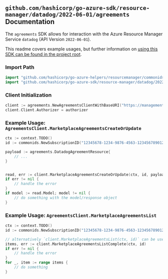 
## `github.com/hashicorp/go-azure-sdk/resource-manager/datadog/2022-06-01/agreements` Documentation

The `agreements` SDK allows for interaction with the Azure Resource Manager Service `datadog` (API Version `2022-06-01`).

This readme covers example usages, but further information on [using this SDK can be found in the project root](https://github.com/hashicorp/go-azure-sdk/tree/main/docs).

### Import Path

```go
import "github.com/hashicorp/go-azure-helpers/resourcemanager/commonids"
import "github.com/hashicorp/go-azure-sdk/resource-manager/datadog/2022-06-01/agreements"
```


### Client Initialization

```go
client := agreements.NewAgreementsClientWithBaseURI("https://management.azure.com")
client.Client.Authorizer = authorizer
```


### Example Usage: `AgreementsClient.MarketplaceAgreementsCreateOrUpdate`

```go
ctx := context.TODO()
id := commonids.NewSubscriptionID("12345678-1234-9876-4563-123456789012")

payload := agreements.DatadogAgreementResource{
	// ...
}


read, err := client.MarketplaceAgreementsCreateOrUpdate(ctx, id, payload)
if err != nil {
	// handle the error
}
if model := read.Model; model != nil {
	// do something with the model/response object
}
```


### Example Usage: `AgreementsClient.MarketplaceAgreementsList`

```go
ctx := context.TODO()
id := commonids.NewSubscriptionID("12345678-1234-9876-4563-123456789012")

// alternatively `client.MarketplaceAgreementsList(ctx, id)` can be used to do batched pagination
items, err := client.MarketplaceAgreementsListComplete(ctx, id)
if err != nil {
	// handle the error
}
for _, item := range items {
	// do something
}
```
